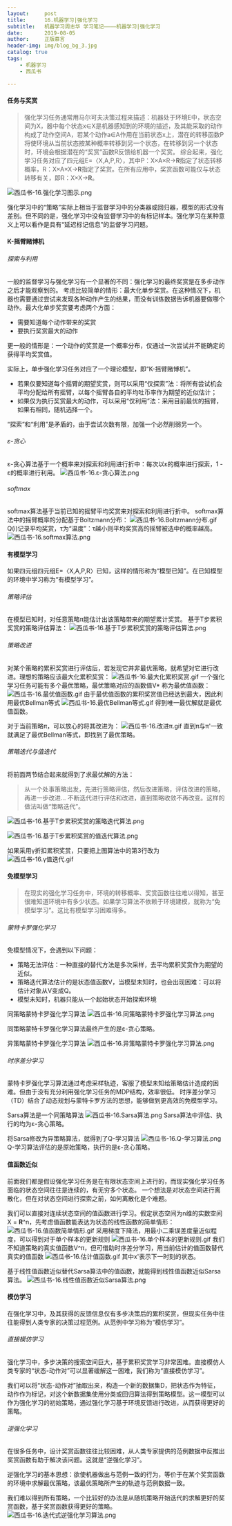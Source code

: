 ```yaml
---
layout:     post
title:      16.机器学习|强化学习
subtitle:   机器学习周志华 学习笔记————机器学习|强化学习
date:       2019-08-05
author:     正版慕言
header-img: img/blog_bg_3.jpg
catalog: true
tags:
    - 机器学习
    - 西瓜书

---
```


#### 任务与奖赏
> 强化学习任务通常用马尔可夫决策过程来描述：机器处于环境E中，状态空间为X，器中每个状态x∈X是机器感知到的环境的描述，及其能采取的动作构成了动作空间A，若某个动作a∈A作用在当前状态x上，潜在的转移函数P将使环境从当前状态按某种概率转移到另一个状态，在转移到另一个状态时，环境会根据潜在的“奖赏”函数R反馈给机器一个奖赏。
> 综合起来，强化学习任务对应了四元组E=〈X,A,P,R〉，其中P：X×A×R→**R**指定了状态转移概率，R：X×A×X→**R**指定了奖赏。在所有应用中，奖赏函数可能仅与状态转移有关，即R：X×X→**R**。

![西瓜书-16.强化学习图示.png](/img/机器学习/西瓜书/西瓜书-16.强化学习图示.png)

强化学习中的“策略”实际上相当于监督学习中的分类器或回归器，模型的形式没有差别。但不同的是，强化学习中没有监督学习中的有标记样本。强化学习在某种意义上可以看作是具有“延迟标记信息”的监督学习问题。

#### K-摇臂赌博机

###### 探索与利用
一般的监督学习与强化学习有一个显著的不同：强化学习的最终奖赏是在多步动作之后才能观察到的。
考虑比较简单的情形：最大化单步奖赏。在这种情况下，机器也需要通过尝试来发现各种动作产生的结果，而没有训练数据告诉机器要做哪个动作。最大化单步奖赏要考虑两个方面：

* 需要知道每个动作带来的奖赏
* 要执行奖赏最大的动作

更一般的情形是：一个动作的奖赏是一个概率分布，仅通过一次尝试并不能确定的获得平均奖赏值。

实际上，单步强化学习任务对应了一个理论模型，即“K-摇臂赌博机”。

* 若果仅要知道每个摇臂的期望奖赏，则可以采用“仅探索”法：将所有尝试机会平均分配给所有摇臂，以每个摇臂各自的平均吐币率作为期望的近似估计；
* 如果仅为执行奖赏最大的动作，可以采用“仅利用”法：采用目前最优的摇臂，如果有相同，随机选择一个。

“探索”和“利用”是矛盾的，由于尝试次数有限，加强一个必然削弱另一个。

###### ε-贪心
ε-贪心算法基于一个概率来对探索和利用进行折中：每次以ε的概率进行探索，1 - ε的概率进行利用。
![西瓜书-16.ε-贪心算法.png](/img/机器学习/西瓜书/西瓜书-16.ε-贪心算法.png)

###### softmax
softmax算法基于当前已知的摇臂平均奖赏来对探索和利用进行折中。
softmax算法中的摇臂概率的分配基于Boltzmann分布：
![西瓜书-16.Boltzmann分布.gif](/img/机器学习/西瓜书/西瓜书-16.Boltzmann分布.gif)
Q(i)记录平均奖赏，τ为“温度”：τ越小则平均奖赏高的摇臂被选中的概率越高。
![西瓜书-16.softmax算法.png](/img/机器学习/西瓜书/西瓜书-16.softmax算法.png)

#### 有模型学习
如果四元组四元组E=〈X,A,P,R〉已知，这样的情形称为“模型已知”。在已知模型的环境中学习称为“有模型学习”。

###### 策略评估
在模型已知时，对任意策略π能估计出该策略带来的期望累计奖赏。
基于T步累积奖赏的策略评估算法：
![西瓜书-16.基于T步累积奖赏的策略评估算法.png](/img/机器学习/西瓜书/西瓜书-16.基于T步累积奖赏的策略评估算法.png)

###### 策略改进
对某个策略的累积奖赏进行评估后，若发现它并非最优策略，就希望对它进行改进。理想的策略应该最大化累积奖赏：
![西瓜书-16.最大化累积奖赏.gif](/img/机器学习/西瓜书/西瓜书-16.最大化累积奖赏.gif)
一个强化学习任务可能有多个最优策略，最优策略对应的函数值V* 称为最优值函数：
![西瓜书-16.最优值函数.gif](/img/机器学习/西瓜书/西瓜书-16.最优值函数.gif)
由于最优值函数的累积奖赏值已经达到最大，因此利用最优Bellman等式
![西瓜书-16.最优Bellman等式.gif](/img/机器学习/西瓜书/西瓜书-16.最优Bellman等式.gif)
得到唯一最优解就是最优值函数。

对于当前策略π，可以放心的将其改进为：
![西瓜书-16.改进π.gif](/img/机器学习/西瓜书/西瓜书-16.改进π.gif)
直到π与π'一致就满足了最优Bellman等式，即找到了最优策略。

###### 策略迭代与值迭代
将前面两节结合起来就得到了求最优解的方法：
> 从一个处事策略出发，先进行策略评估，然后改进策略，评估改进的策略，再进一步改进... 不断迭代进行评估和改进，直到策略收敛不再改变。这样的做法叫做“策略迭代”。

![西瓜书-16.基于T步累积奖赏的策略迭代算法.png](/img/机器学习/西瓜书/西瓜书-16.基于T步累积奖赏的策略迭代算法.png)

![西瓜书-16.基于T步累积奖赏的值迭代算法.png](/img/机器学习/西瓜书/西瓜书-16.基于T步累积奖赏的值迭代算法.png)

如果采用γ折扣累积奖赏，只要把上图算法中的第3行改为
![西瓜书-16.γ值迭代.gif](/img/机器学习/西瓜书/西瓜书-16.γ值迭代.gif)

#### 免模型学习
> 在现实的强化学习任务中，环境的转移概率、奖赏函数往往难以得知，甚至很难知道环境中有多少状态。如果学习算法不依赖于环境建模，就称为“免模型学习”。这比有模型学习困难得多。

###### 蒙特卡罗强化学习
免模型情况下，会遇到以下问题：

* 策略无法评估：一种直接的替代方法是多次采样，去平均累积奖赏作为期望的近似。
* 策略迭代算法估计的是状态值函数V，当模型未知时，也会出现困难：可以将估计对象从V变成Q。
* 模型未知时，机器只能从一个起始状态开始探索环境

同策略蒙特卡罗强化学习算法
![西瓜书-16.同策略蒙特卡罗强化学习算法.png](/img/机器学习/西瓜书/西瓜书-16.同策略蒙特卡罗强化学习算法.png)

同策略蒙特卡罗强化学习算法最终产生的是ε-贪心策略。

异策略蒙特卡罗强化学习算法
![西瓜书-16.异策略蒙特卡罗强化学习算法.png](/img/机器学习/西瓜书/西瓜书-16.异策略蒙特卡罗强化学习算法.png)

###### 时序差分学习
蒙特卡罗强化学习算法通过考虑采样轨迹，客服了模型未知给策略估计造成的困难。但由于没有充分利用强化学习任务的MDP结构，效率很低。
时序差分学习（TD）结合了动态规划与蒙特卡罗方法的思想，能够做到更高效的免模型学习。

Sarsa算法是一个同策略算法
![西瓜书-16.Sarsa算法.png](/img/机器学习/西瓜书/西瓜书-16.Sarsa算法.png)
Sarsa算法中评估、执行的均为ε-贪心策略。

将Sarsa修改为异策略算法，就得到了Q-学习算法
![西瓜书-16.Q-学习算法.png](/img/机器学习/西瓜书/西瓜书-16.Q-学习算法.png)
Q-学习算法评估的是原始策略，执行的是ε-贪心策略。

#### 值函数近似
前面我们都是假设强化学习任务是在有限状态空间上进行的，而现实强化学习任务面临的状态空间往往是连续的，有无穷多个状态。
一个想法是对状态空间进行离散化，但在对状态空间进行探索之前，如何离散化是个难题。

我们可以直接对连续状态空间的值函数进行学习。假定状态空间为n维的实数空间X = **R**^n，先考虑值函数能表达为状态的线性函数的简单情形：
![西瓜书-16.值函数简单情形.gif](/img/机器学习/西瓜书/西瓜书-16.值函数简单情形.gif)
采用梯度下降法，用最小二乘误差度量近似程度，可以得到对于单个样本的更新规则
![西瓜书-16.单个样本的更新规则.gif](/img/机器学习/西瓜书/西瓜书-16.单个样本的更新规则.gif)
我们不知道策略的真实值函数V^π，但可借助时序差分学习，用当前估计的值函数替代真实的值函数
![西瓜书-16.估计值函数.gif](/img/机器学习/西瓜书/西瓜书-16.估计值函数.gif)
其中x'表示下一时刻的状态。

基于线性值函数近似替代Sarsa算法中的值函数，就能得到线性值函数近似Sarsa算法。
![西瓜书-16.线性值函数近似Sarsa算法.png](/img/机器学习/西瓜书/西瓜书-16.线性值函数近似Sarsa算法.png)

#### 模仿学习
在强化学习中，及其获得的反馈信息仅有多步决策后的累积奖赏，但现实任务中往往能得到人类专家的决策过程范例。从范例中学习称为“模仿学习”。

###### 直接模仿学习
强化学习中，多步决策的搜索空间巨大，基于累积奖赏学习非常困难。直接模仿人类专家的“状态-动作对”可以显著缓解这一困难，我们称为“直接模仿学习”。

我们可以将“状态-动作对”抽取出来，构造一个新的数据集D，把状态作为特征，动作作为标记，对这个新数据集使用分类或回归算法得到策略模型。这一模型可以作为强化学习的初始策略，通过强化学习基于环境反馈进行改进，从而获得更好的策略。

###### 逆强化学习
在很多任务中，设计奖赏函数往往比较困难，从人类专家提供的范例数据中反推出奖赏函数有助于解决该问题。这就是“逆强化学习”。

逆强化学习的基本思想：欲使机器做出与范例一致的行为，等价于在某个奖赏函数的环境中求解最优策略，该最优策略所产生的轨迹与范例数据一致。

我们难以得到所有策略，一个比较好的办法是从随机策略开始迭代的求解更好的奖赏函数，基于奖赏函数获得更好的策略。
![西瓜书-16.迭代式逆强化学习算法.png](/img/机器学习/西瓜书/西瓜书-16.迭代式逆强化学习算法.png)
